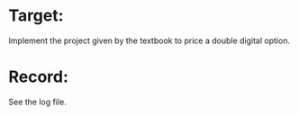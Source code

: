# Target:
Implement the project given by the textbook to price a double digital option.

# Record:
See the log file.
